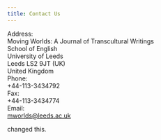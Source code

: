 ```yaml
---
title: Contact Us
---
```


<div class="span-16">
	    
  <div class="span-3">Address:</div>
  <div class="span-13 last">
  Moving Worlds: A Journal of Transcultural Writings<br />
  School of English<br />
  University of Leeds<br />
  Leeds LS2 9JT (UK)<br />
  United Kingdom
  </div>

  <div class="span-3">Phone:</div>
  <div class="span-13 last">+44-113-3434792</div>

  <div class="span-3">Fax:</div>
  <div class="span-13 last">+44-113-3434774</div>

  <div class="span-3">Email:</div>
  <div class="span-13 last">
    <a href="mailto:mworlds@leeds.ac.uk" title="Contact">mworlds@leeds.ac.uk</a>
  </div>
  
  changed this.

</div>
